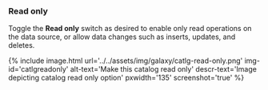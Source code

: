 ### Read only

Toggle the **Read only** switch as desired to enable only read operations on
the data source, or allow data changes such as inserts, updates, and deletes.

{% include image.html
  url='../../assets/img/galaxy/catlg-read-only.png'
  img-id='catlgreadonly'
  alt-text='Make this catalog read only'
  descr-text='Image depicting catalog read only option'
  pxwidth='135'
  screenshot='true'
%}
